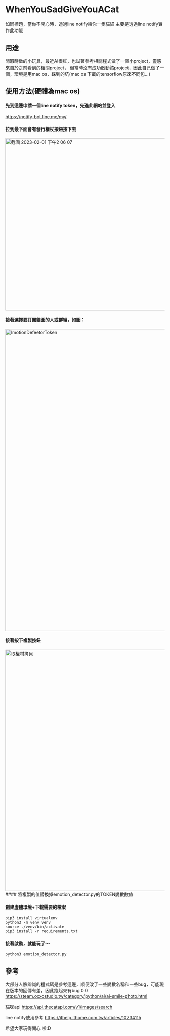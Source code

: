 # WhenYouSadGiveYouACat


如同標題，當你不開心時，透過line notify給你一隻貓貓
主要是透過line notify實作此功能

## 用途


閒暇時做的小玩具，最近AI很紅，也試著參考相關程式做了一個小project，靈感來自於之前看到的相關project，
但當時沒有成功啟動該project，因此自己做了一個，環境是用mac os，踩到的坑(mac os 下載的tensorflow原來不同包...)



## 使用方法(硬體為mac os)
#### 先到這邊申請一個line notify token，先進此網站並登入
https://notify-bot.line.me/my/

#### 拉到最下面會有**發行權杖按鈕**按下去

<img width="543" alt="截圖 2023-02-01 下午2 06 07" src="https://user-images.githubusercontent.com/58776036/215964719-3034e6c3-19f3-4744-8ec4-cf7b213c94c3.png">

#### 接著選擇要訂閱貓圖的人或群組，如圖：
<img width="952" alt="ImotionDefeetorToken" src="https://user-images.githubusercontent.com/58776036/215964020-c8a3b812-0bdc-40cc-9a01-287d4bb91258.png">

#### 接著按下複製按鈕
<img width="761" alt="取權村拷貝" src="https://user-images.githubusercontent.com/58776036/215964040-c1b1d68f-ca71-42f4-96f1-84ddfce09d1a.png">
#### 將複製的值替換掉emotion_detector.py的TOKEN變數數值

#### 創建虛體環境+下載需要的檔案

```shell
pip3 install virtualenv
python3 -m venv venv
source ./venv/bin/activate
pip3 install -r requirements.txt
```

#### 接著啟動，就能玩了～
```shell
python3 emotion_detector.py
```

## 參考
大部分人臉辨識的程式碼是參考這邊，順便改了一些變數名稱和一些bug，可能現在版本的回傳有差，因此跑起來有bug 0.0
https://steam.oxxostudio.tw/category/python/ai/ai-smile-photo.html

貓咪api
https://api.thecatapi.com/v1/images/search

line notify使用參考
https://ithelp.ithome.com.tw/articles/10234115

希望大家玩得開心 啦:D


